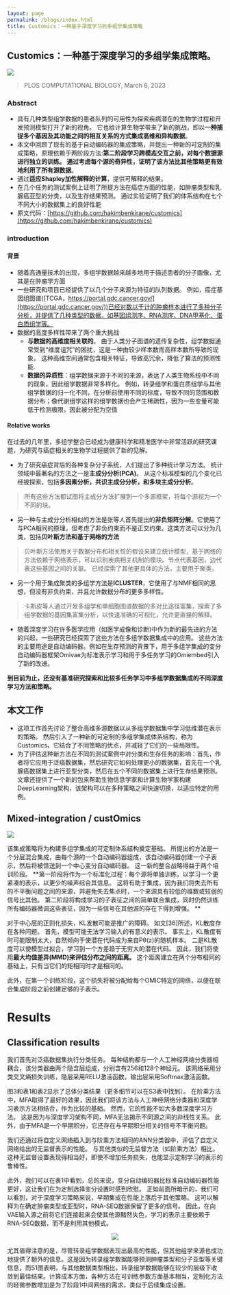 ```yaml
---
layout: page
permalink: /blogs/index.html
title: Customics：一种基于深度学习的多组学集成策略
---
```

## Customics：一种基于深度学习的多组学集成策略。

<div align=left>
<img src="img/VAEfig1.jpg">
</div>

>PLOS COMPUTATIONAL BIOLOGY, March 6, 2023

### Abstract

- 具有几种类型组学数据的患者队列的可用性为探索疾病潜在的生物学过程和开发预测模型打开了新的视角。 它也给计算生物学带来了新的挑战，即以**一种捕捉多个基因及其功能之间的相互关系的方式集成高维和异构数据**。
- 本文中回顾了现有的基于自动编码器的集成策略，并提出一种新的可定制的集成策略，原理依赖于两阶段方法:**第二阶段学习跨模态交互之前，对每个数据源进行独立的训练。 通过考虑每个源的奇异性，证明了该方法比其他策略更有效地利用了所有源数据**。
- 通过**适应Shapley加性解释的计算**，提供可解释的结果。
- 在几个任务的测试案例上证明了所提方法在癌症方面的性能，如肿瘤类型和乳腺癌亚型的分类，以及生存结果预测。 通过实验证明了我们的体系结构在七个不同大小的数据集上的良好性能
- 原文代码：[https://github.com/hakimbenkirane/customics](https://github.com/hakimbenkirane/customics)

### introduction

#### 背景

- 随着高通量技术的出现，多组学数据越来越多地用于描述患者的分子画像，尤其是在肿瘤学方面
- 一些研究和项目已经提供了以几个分子来源为特征的队列数据。 例如，癌症基因组图谱([TCGA，https://portal.gdc.cancer.gov/](https://portal.gdc.cancer.gov/))已经对数以千计的肿瘤样本进行了多种分子分析，并提供了几种类型的数据，如基因组测序、RNA测序、DNA甲基化、蛋白质组学等。 
- 数据的高度多样性带来了两个重大挑战
  - **与数据的高维度相关联的**。 由于人类分子图谱的遗传复杂性，组学数据通常受到“维度诅咒”的困扰，这是一种由较少样本数而高样本数所导致的现象。 这种高维空间通常包含相关特征，导致高冗余，降低了算法的预测性能.
  - **数据的异质性**：组学数据来源于不同的来源，表达了人类生物系统中不同的现象，因此组学数据非常多样化。 例如，转录组学和蛋白质组学与其他组学数据的归一化不同，在分析前使用不同的标度，导致不同的范围和数据分布；像代谢组学这样的组学数据也会产生稀疏性，因为一些变量可能低于检测极限，因此被分配为空值

#### Relative works
在过去的几年里，多组学整合已经成为健康科学和精准医学中非常活跃的研究课题，为研究与癌症相关的生物学过程提供了新的见解。 
- 为了研究癌症背后的各种复杂分子系统，人们提出了多种统计学习方法。 统计领域中最著名的方法之一是**主成分分析(PCA)**。 从这个标准模型的几个变化已经被探索，包括**多因素分析，共识主成分分析，和多块主成分分析**。 
> 所有这些方法都试图将主成分方法扩展到一个多源框架，将每个源视为一个不同的块。 
- 另一种与主成分分析相似的方法是张等人首先提出的**非负矩阵分解**。它使用了与PCA相同的原理，但考虑了非负约束而不是正交约束。这类方法可以分为几类，包括**贝叶斯方法和基于网络的方法**
> 贝叶斯方法使用关于数据分布和相关性的假设来建立统计模型，基于网络的方法依赖于网络表示，可以识别疾病相关机制的模块。节点代表基因，边代表这些基因之间的关联。 已经探索了其他更具体的方法，主要用于聚类。 
 - 另一个用于集成聚类的多组学方法是**ICLUSTER**，它使用了与NMF相同的思想，但没有非负约束，并且允许数据分布的更多多样性。 
> 卡斯皮等人通过开发多组学和单细胞图谱数据的多对比途径富集，探索了多组学数据的基因集富集分析，以快速准确的可视化，允许更直接的解释。 
- 随着深度学习在许多医学应用（如医学成像和诊断)中作为新的最先进的方法的兴起，一些研究已经探索了这些方法在多组学数据集成中的应用。 这些方法的主要用途是自动编码器。例如在生存预测的背景下，用于多组学集成的变分自动编码器框架Omivae为标准表示学习和用于多任务学习的Omiembed引入了新的改进。

**到目前为止，还没有基准研究探索和比较多任务学习中多组学数据集成的不同深度学习方法和策略。**

## 本文工作

- 这项工作首先讨论了整合高维多源数据以从多组学数据集中学习低维潜在表示的策略。 然后引入了一种新的可定制的多组学集成体系结构，称为Customics，它结合了不同策略的优点，并减轻了它们的一些局限性。
- 为了评估这种新方法在不同的测试案例中对分类和生存任务的影响：首先，作者将它应用于泛癌数据集，然后研究它如何处理更小的数据集，首先在一个乳腺癌数据集上进行亚型分类，然后在五个不同的数据集上进行生存结果预测。 文章还提供了一个新的包来帮助生物信息学家和计算生物学家构建DeepLearning架构，该架构可以在多种策略之间快速切换，以适应特定的用例。

## Mixed-integration / custOmics

![](https://secure2.wostatic.cn/static/7fQAhuHQRrBEt8Jy4TWac8/image.png?auth_key=1692029904-t6uvkcQ7ubCujynjz92f6o-0-1e4ac0a7892cd6e9e16faae5bac5ecb3)

该集成策略将为构建多组学集成的可定制体系结构奠定基础。 所提出的方法是一个分层混合集成，由每个源的一个自动编码器组成，该自动编码器创建一个子表示，然后将被馈送到一个中心变分自动编码器。 这一新的整合战略得益于两个培训阶段。 **第一阶段将作为一个标准化过程：每个源将单独训练，以学习一个更紧凑的表示，以更少的噪声综合其信息。 这将有助于集成，因为我们将失去所有的不平衡问题之间的来源，并避免失去焦点时，一个来源具有较低的维数或较弱的信号比其他。 第二阶段将构成学习的子表征之间的简单联合集成，同时仍然训练所有编码器微调这些表征，因为一些信号在其他源的存在下得到增强。 **

对于中心层的正则化损失，KL发散可能是推广的障碍。 如文[36]所述，KL散度存在各种问题。 首先，模型可能无法学习输入的有意义的表示。 事实上，KL散度有时可能限制太大，自然倾向于使潜在代码成为来自Pθ(z)的随机样本。 二是KL散度可以使模型过拟合，学习到一个方差趋于无穷大的潜在代码。 因此，我们将使用**最大均值差异(MMD)来评估分布之间的距离。** 这个距离建立在两个分布相同的基础上，只有当它们的矩相同时才是相同的。 

此外，在第一个训练阶段，这个损失将被分配给每个OMIC特定的网络，以便在联合集成阶段之前创建足够的子表示。 

# Results

## Classification results

我们首先对泛癌数据集执行分类任务。 每种结构都与一个人工神经网络分类器相耦合，该分类器由两个隐含层组成，分别含有256和128个神经元。 该网络采用分类交叉熵损失训练，隐层采用RELU激活函数，输出层采用Softmax激活函数。

 图3和表1和表2显示了总体分类结果（更多细节可以在S3表中找到）。 在阶乘方法中，MFA取得了最好的效果，因此我们将该方法与人工神经网络分类器和深度学习表示方法相结合，作为比较的基础。 然而，它的性能不如大多数深度学习方法。 这是因为与深度学习架构不同，MFA无法揭示不同源之间的非线性关系。 此外，由于MFA是一个早期积分，它还存在与早期积分相关的信号不平衡问题。 

我们还通过将自定义网络插入到与阶乘方法相同的ANN分类器中，评估了自定义网络给出的无监督表示的性能。 与其他类似的无监督方法（如阶乘方法）相比，这种无监督设置表现得相当好，即使不增加任务损失，也能显示定制学习的表示的鲁棒性。

 此外，我们可以在表1中看到，总的来说，变分自动编码器比标准自动编码器性能更好，这让我们在为定制选择变分设置时感到欣慰。 正如前面所暗示的，我们可以看到，对于深度学习策略来说，早期集成在性能上落后于其他策略。 这可以解释为在确定肿瘤类型或亚型时，RNA-SEQ数据保留了更多的信号。 因此，在向VAE输入源之前将它们连接起来会使其他源黯然失色，学习的表示主要依赖于RNA-SEQ数据，而不是利用其他模式。 

<div align=center>
<img src="img/VAEfig2.jpg">
</div>

尤其值得注意的是，尽管转录组学数据表现出最高的性能，但其他组学来源也成功地提供了额外的信息。这是因为转录组学数据能够预测肿瘤类型和分子亚型等关键信息，而S1图表明，与其他数据类型相比，转录组学数据能够在较少的层级下收敛到最佳结果。计算成本方面，各种方法在可训练参数方面基本相当，定制化方法的轻微参数增加是为了阶段1中间网络的需求，类似于后续集成设置。